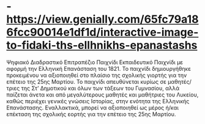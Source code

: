 # -https://view.genially.com/65fc79a186fcc90014e1df1d/interactive-image-to-fidaki-ths-ellhnikhs-epanastashs
Ψηφιακό Διαδραστικό Επιτραπέζιο Παιχνίδι
Εκπαιδευτικό Παιχνίδι με αφορμή την Ελληνική Επανάσταση του 1821. Το παιχνίδι δημιουργήθηκε προκειμένου να αξιοποιηθεί στο πλαίσιο της σχολικής γιορτής για την επέτειο της 25ης Μαρτίου. Το παιχνίδι απευθύνεται κυρίως σε μαθητές/τριες της Στ’ Δημοτικού και όλων των τάξεων του Γυμνασίου, αλλά παίζεται άνετα και από μεγαλύτερους μαθητές και μαθήτριες του Λυκείου, καθώς περιέχει γενικές γνώσεις Ιστορίας, στην ενότητα της Ελληνικής Επανάστασης. Εναλλακτικά, μπορεί να αξιοποιηθεί ως μέρος ή/και επέκταση της σχολικής εορτής για την επέτειο της 25ης Μαρτίου. 
